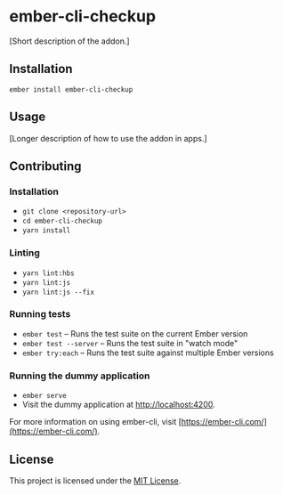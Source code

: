 ember-cli-checkup
==============================================================================

[Short description of the addon.]

Installation
------------------------------------------------------------------------------

```
ember install ember-cli-checkup
```


Usage
------------------------------------------------------------------------------

[Longer description of how to use the addon in apps.]


Contributing
------------------------------------------------------------------------------

### Installation

* `git clone <repository-url>`
* `cd ember-cli-checkup`
* `yarn install`

### Linting

* `yarn lint:hbs`
* `yarn lint:js`
* `yarn lint:js --fix`

### Running tests

* `ember test` – Runs the test suite on the current Ember version
* `ember test --server` – Runs the test suite in "watch mode"
* `ember try:each` – Runs the test suite against multiple Ember versions

### Running the dummy application

* `ember serve`
* Visit the dummy application at [http://localhost:4200](http://localhost:4200).

For more information on using ember-cli, visit [https://ember-cli.com/](https://ember-cli.com/).

License
------------------------------------------------------------------------------

This project is licensed under the [MIT License](LICENSE.md).
